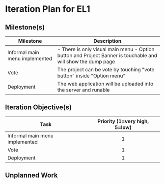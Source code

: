 # Iteration Plan for EL1

## Milestone(s)

| Milestone | Description |
|-----------|-----------------------------------------|
| Informal main menu implemented | - There is only visual main menu  - Option button and Project Banner is touchable and will show the dump page |
| Vote | The project can be vote by touching "vote button" inside "Option menu" |
| Deployment | The web application will be uploaded into the server and runable |

## Iteration Objective(s)

| Task | Priority (1=very high, 5=low) |
|------------------------|:-----------------------------:|
| Informal main menu implemented | 1 |
| Vote | 1 |
| Deployment | 1 |

## Unplanned Work



